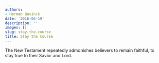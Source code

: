 ```yaml
---
authors:
- Herman Bavinck
date: '2016-06-19'
description: ''
images: []
slug: stay-the-course
title: Stay the Course
---
```


The New Testament repeatedly admonishes believers to remain faithful, to stay true to their Savior and Lord.